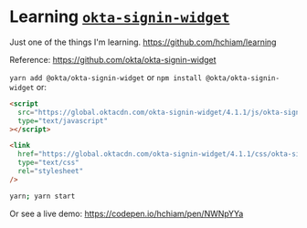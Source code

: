 # Learning [`okta-signin-widget`](https://github.com/okta/okta-signin-widget)

Just one of the things I'm learning. <https://github.com/hchiam/learning>

Reference: <https://github.com/okta/okta-signin-widget>

`yarn add @okta/okta-signin-widget` or `npm install @okta/okta-signin-widget` or:

```html
<script
  src="https://global.oktacdn.com/okta-signin-widget/4.1.1/js/okta-sign-in.min.js"
  type="text/javascript"
></script>

<link
  href="https://global.oktacdn.com/okta-signin-widget/4.1.1/css/okta-sign-in.min.css"
  type="text/css"
  rel="stylesheet"
/>
```

```bash
yarn; yarn start
```

Or see a live demo: <https://codepen.io/hchiam/pen/NWNpYYa>
